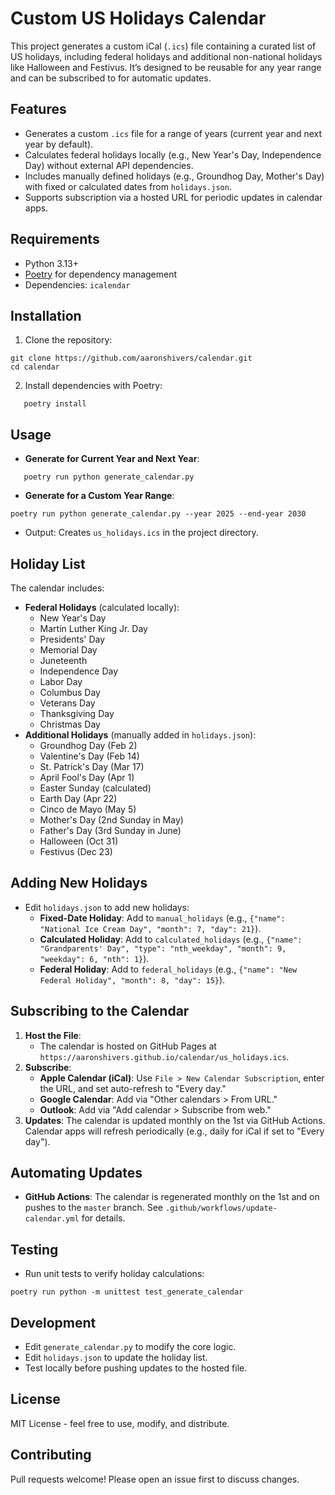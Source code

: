 # Custom US Holidays Calendar

This project generates a custom iCal (`.ics`) file containing a curated list of US holidays, including federal holidays and additional non-national holidays like Halloween and Festivus. It’s designed to be reusable for any year range and can be subscribed to for automatic updates.

## Features
- Generates a custom `.ics` file for a range of years (current year and next year by default).
- Calculates federal holidays locally (e.g., New Year's Day, Independence Day) without external API dependencies.
- Includes manually defined holidays (e.g., Groundhog Day, Mother's Day) with fixed or calculated dates from `holidays.json`.
- Supports subscription via a hosted URL for periodic updates in calendar apps.

## Requirements
- Python 3.13+
- [Poetry](https://python-poetry.org/) for dependency management
- Dependencies: `icalendar`

## Installation
1. Clone the repository:
```shell
git clone https://github.com/aaronshivers/calendar.git
cd calendar
```
2. Install dependencies with Poetry:
```shell
   poetry install
```

## Usage
- **Generate for Current Year and Next Year**:
```shell
   poetry run python generate_calendar.py
```
- **Generate for a Custom Year Range**:
```shell
poetry run python generate_calendar.py --year 2025 --end-year 2030
```
- Output: Creates `us_holidays.ics` in the project directory.

## Holiday List
The calendar includes:
- **Federal Holidays** (calculated locally):
  - New Year's Day
  - Martin Luther King Jr. Day
  - Presidents' Day
  - Memorial Day
  - Juneteenth
  - Independence Day
  - Labor Day
  - Columbus Day
  - Veterans Day
  - Thanksgiving Day
  - Christmas Day
- **Additional Holidays** (manually added in `holidays.json`):
  - Groundhog Day (Feb 2)
  - Valentine's Day (Feb 14)
  - St. Patrick's Day (Mar 17)
  - April Fool's Day (Apr 1)
  - Easter Sunday (calculated)
  - Earth Day (Apr 22)
  - Cinco de Mayo (May 5)
  - Mother's Day (2nd Sunday in May)
  - Father's Day (3rd Sunday in June)
  - Halloween (Oct 31)
  - Festivus (Dec 23)

## Adding New Holidays
- Edit `holidays.json` to add new holidays:
  - **Fixed-Date Holiday**: Add to `manual_holidays` (e.g., `{"name": "National Ice Cream Day", "month": 7, "day": 21}`).
  - **Calculated Holiday**: Add to `calculated_holidays` (e.g., `{"name": "Grandparents' Day", "type": "nth_weekday", "month": 9, "weekday": 6, "nth": 1}`).
  - **Federal Holiday**: Add to `federal_holidays` (e.g., `{"name": "New Federal Holiday", "month": 8, "day": 15}`).

## Subscribing to the Calendar
1. **Host the File**:
   - The calendar is hosted on GitHub Pages at `https://aaronshivers.github.io/calendar/us_holidays.ics`.
2. **Subscribe**:
   - **Apple Calendar (iCal)**: Use `File > New Calendar Subscription`, enter the URL, and set auto-refresh to "Every day."
   - **Google Calendar**: Add via "Other calendars > From URL."
   - **Outlook**: Add via "Add calendar > Subscribe from web."
3. **Updates**: The calendar is updated monthly on the 1st via GitHub Actions. Calendar apps will refresh periodically (e.g., daily for iCal if set to "Every day").

## Automating Updates
- **GitHub Actions**:
   The calendar is regenerated monthly on the 1st and on pushes to the `master` branch. See `.github/workflows/update-calendar.yml` for details.

## Testing
- Run unit tests to verify holiday calculations:
```shell
poetry run python -m unittest test_generate_calendar
```

## Development
- Edit `generate_calendar.py` to modify the core logic.
- Edit `holidays.json` to update the holiday list.
- Test locally before pushing updates to the hosted file.

## License
MIT License - feel free to use, modify, and distribute.

## Contributing
Pull requests welcome! Please open an issue first to discuss changes.